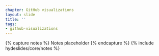 ```yaml
---
chapter: GitHub visualizations
layout: slide
title: ''
tags:
- github-visualizations
---
```


{% capture notes %}
Notes placeholder
{% endcapture %}
{% include hydeslides/core/notes %}
